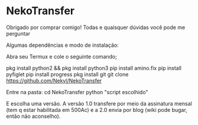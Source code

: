 # NekoTransfer
Obrigado por comprar comigo!
Todas e quaisquer dúvidas você pode me perguntar 

Algumas dependências e modo de instalação:

Abra seu Termux e cole o seguinte comando;

pkg install python2 && pkg install python3
pip install amino.fix
pip install pyfiglet
pip install progress
pkg install git
git clone https://github.com/Nekyl/NekoTransfer

Entre na pasta:
cd NekoTransfer
python "script escolhido"

E escolha uma versão. 
A versão 1.0 transfere por meio da assinatura mensal (tem q estar habilitada em 500Ac) e a 2.0 envia por blog (wiki pode bugar, então não aconselho).
